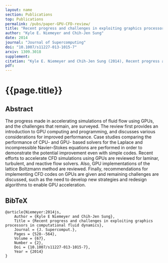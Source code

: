 ```yaml
---
layout: name
section: Publications
top: Publications
permalink: /pubs/paper-GPU-CFD-review/
title: "Recent progress and challenges in exploiting graphics processors in computational fluid dynamics"
author: "Kyle E. Niemeyer and Chih-Jen Sung"
date: 2014
journal: "Journal of Supercomputing"
doi: "10.1007/s11227-013-1015-7"
arxiv: 1309.3018
supplement:
citation: "Kyle E. Niemeyer and Chih-Jen Sung (2014), Recent progress and challenges in exploiting graphics processors in computational fluid dynamics, *Journal of Supercomputing*, 67(2):528--564. doi:10.1007/s11227-013-1015-7"
pdf:
---
```


{{page.title}}
==============

## Abstract

The progress made in accelerating simulations of fluid flow using GPUs, and the challenges that remain, are surveyed. The review first provides an introduction to GPU computing and programming, and discusses various considerations for improved performance. Case studies comparing the performance of CPU- and GPU- based solvers for the Laplace and incompressible Navier–Stokes equations are performed in order to demonstrate the potential improvement even with simple codes. Recent efforts to accelerate CFD simulations using GPUs are reviewed for laminar, turbulent, and reactive flow solvers. Also, GPU implementations of the lattice Boltzmann method are reviewed. Finally, recommendations for implementing CFD codes on GPUs are given and remaining challenges are discussed, such as the need to develop new strategies and redesign algorithms to enable GPU acceleration.

## BibTeX

    @article{Niemeyer:2014js,
        Author = {Kyle E Niemeyer and Chih-Jen Sung},
        Title = {Recent progress and challenges in exploiting graphics processors in computational fluid dynamics},
        Journal = {J. Supercomput.},
        Pages = {528--564},
        Volume = {67},
        Number = {2},
        Doi = {10.1007/s11227-013-1015-7},
        Year = {2014}
    }
